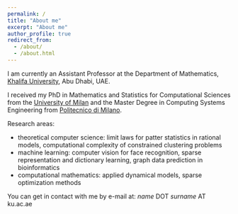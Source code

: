 ```yaml
---
permalink: /
title: "About me"
excerpt: "About me"
author_profile: true
redirect_from: 
  - /about/
  - /about.html
---
```

I am currently an Assistant Professor at the Department of Mathematics, [Khalifa University](https://www.ku.ac.ae), Abu Dhabi, UAE.

I received my PhD in Mathematics and Statistics for Computational Sciences from the [University of Milan](https://www.unimi.it) and the Master Degree in Computing Systems Engineering from [Politecnico di Milano](https://www.polimi.it).

Research areas:
 - theoretical computer science: limit laws for patter statistics in rational models, computational complexity of constrained clustering problems
 - machine learning: computer vision for face recognition, sparse representation and dictionary learning, graph data prediction in bioinformatics
 - computational mathematics: applied dynamical models, sparse optimization methods

You can get in contact with me by e-mail at: _name_ DOT _surname_ AT ku.ac.ae
